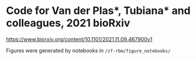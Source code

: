 # Code for Van der Plas*, Tubiana* and colleagues, 2021 bioRxiv

https://www.biorxiv.org/content/10.1101/2021.11.09.467900v1

Figures were generated by notebooks in `/zf-rbm/figure_notebooks/`
